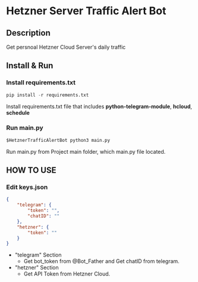 # Hetzner Server Traffic Alert Bot

## Description

Get persnoal Hetzner Cloud Server's daily traffic 

## Install & Run

### Install requirements.txt

```python
pip install -r requirements.txt
```

Install requirements.txt file that includes **python-telegram-module**, **hcloud**, **schedule**

### Run main.py

```python
$HetznerTrafficAlertBot python3 main.py
```

Run main.py from Project main folder, which main.py file located.

## HOW TO USE

### Edit keys.json

```json
{
	"telegram": {
		"token": "",
		"chatID": ""
	},
	"hetzner": {
		"token": ""
	}
}
```

* "telegram" Section
  * Get bot_token from @Bot_Father and Get chatID from telegram.
* "hetzner" Section
  * Get API Token from Hetzner Cloud.

